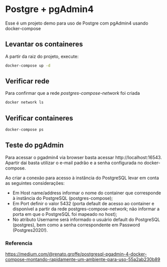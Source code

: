# Postgre + pgAdmin4
Esse é um projeto demo para uso de Postgre com pgAdmin4 usando docker-compose

## Levantar os containeres
A partir da raiz do projeto, execute:
```bash
docker-compose up -d
```

## Verificar rede
Para confirmar que a rede *postgres-compose-network* foi criada
```bash
docker network ls
```

## Verificar containeres
```bash
docker-compose ps
```

## Teste do pgAdmin
Para acessar o pgadmin4 via browser basta acessar http://localhost:16543. Apartir dai basta utilizar o e-mail padrão e a senha configurada no docker-compose.

Ao criar a conexão para acesso à instância do PostgreSQL levar em conta as seguintes considerações:
* Em Host name/address informar o nome do container que corresponde à instância do PostgreSQL (postgres-compose);
* Em Port definir o valor 5432 (porta default de acesso ao container e disponível a partir da rede postgres-compose-network; não informar a porta em que o PostgreSQL foi mapeado no host);
* No atributo Username será informado o usuário default do PostgreSQL (postgres), bem como a senha correspondente em Password (Postgres2020!).

### Referencia
https://medium.com/@renato.groffe/postgresql-pgadmin-4-docker-compose-montando-rapidamente-um-ambiente-para-uso-55a2ab230b89
